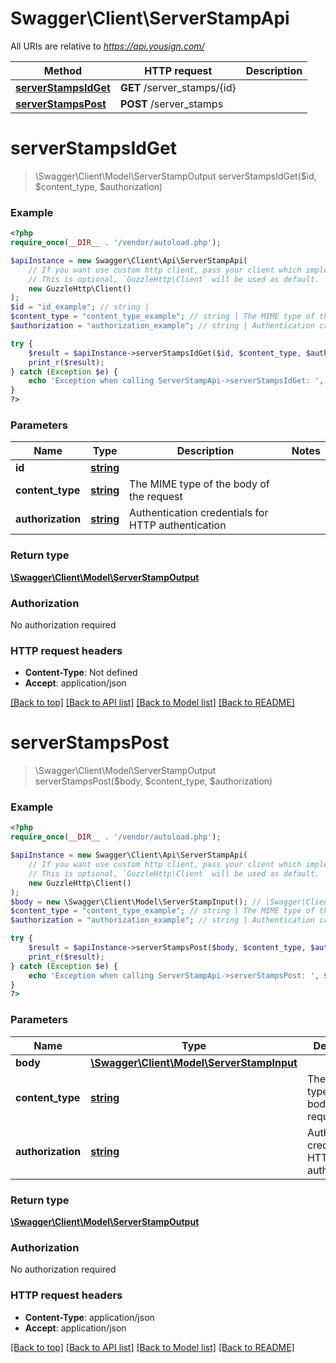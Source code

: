 # Swagger\Client\ServerStampApi

All URIs are relative to *https://api.yousign.com/*

Method | HTTP request | Description
------------- | ------------- | -------------
[**serverStampsIdGet**](ServerStampApi.md#serverStampsIdGet) | **GET** /server_stamps/{id} | 
[**serverStampsPost**](ServerStampApi.md#serverStampsPost) | **POST** /server_stamps | 

# **serverStampsIdGet**
> \Swagger\Client\Model\ServerStampOutput serverStampsIdGet($id, $content_type, $authorization)



### Example
```php
<?php
require_once(__DIR__ . '/vendor/autoload.php');

$apiInstance = new Swagger\Client\Api\ServerStampApi(
    // If you want use custom http client, pass your client which implements `GuzzleHttp\ClientInterface`.
    // This is optional, `GuzzleHttp\Client` will be used as default.
    new GuzzleHttp\Client()
);
$id = "id_example"; // string | 
$content_type = "content_type_example"; // string | The MIME type of the body of the request
$authorization = "authorization_example"; // string | Authentication credentials for HTTP authentication

try {
    $result = $apiInstance->serverStampsIdGet($id, $content_type, $authorization);
    print_r($result);
} catch (Exception $e) {
    echo 'Exception when calling ServerStampApi->serverStampsIdGet: ', $e->getMessage(), PHP_EOL;
}
?>
```

### Parameters

Name | Type | Description  | Notes
------------- | ------------- | ------------- | -------------
 **id** | [**string**](../Model/.md)|  |
 **content_type** | [**string**](../Model/.md)| The MIME type of the body of the request |
 **authorization** | [**string**](../Model/.md)| Authentication credentials for HTTP authentication |

### Return type

[**\Swagger\Client\Model\ServerStampOutput**](../Model/ServerStampOutput.md)

### Authorization

No authorization required

### HTTP request headers

 - **Content-Type**: Not defined
 - **Accept**: application/json

[[Back to top]](#) [[Back to API list]](../../README.md#documentation-for-api-endpoints) [[Back to Model list]](../../README.md#documentation-for-models) [[Back to README]](../../README.md)

# **serverStampsPost**
> \Swagger\Client\Model\ServerStampOutput serverStampsPost($body, $content_type, $authorization)



### Example
```php
<?php
require_once(__DIR__ . '/vendor/autoload.php');

$apiInstance = new Swagger\Client\Api\ServerStampApi(
    // If you want use custom http client, pass your client which implements `GuzzleHttp\ClientInterface`.
    // This is optional, `GuzzleHttp\Client` will be used as default.
    new GuzzleHttp\Client()
);
$body = new \Swagger\Client\Model\ServerStampInput(); // \Swagger\Client\Model\ServerStampInput | 
$content_type = "content_type_example"; // string | The MIME type of the body of the request
$authorization = "authorization_example"; // string | Authentication credentials for HTTP authentication

try {
    $result = $apiInstance->serverStampsPost($body, $content_type, $authorization);
    print_r($result);
} catch (Exception $e) {
    echo 'Exception when calling ServerStampApi->serverStampsPost: ', $e->getMessage(), PHP_EOL;
}
?>
```

### Parameters

Name | Type | Description  | Notes
------------- | ------------- | ------------- | -------------
 **body** | [**\Swagger\Client\Model\ServerStampInput**](../Model/ServerStampInput.md)|  |
 **content_type** | [**string**](../Model/.md)| The MIME type of the body of the request |
 **authorization** | [**string**](../Model/.md)| Authentication credentials for HTTP authentication |

### Return type

[**\Swagger\Client\Model\ServerStampOutput**](../Model/ServerStampOutput.md)

### Authorization

No authorization required

### HTTP request headers

 - **Content-Type**: application/json
 - **Accept**: application/json

[[Back to top]](#) [[Back to API list]](../../README.md#documentation-for-api-endpoints) [[Back to Model list]](../../README.md#documentation-for-models) [[Back to README]](../../README.md)

